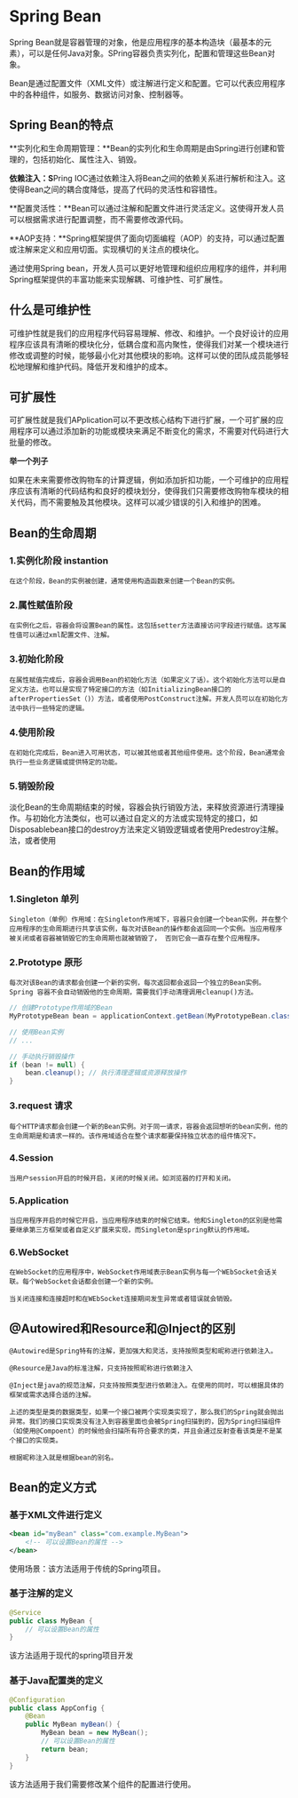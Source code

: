 # Spring Bean

Spring Bean就是容器管理的对象，他是应用程序的基本构造块（最基本的元素），可以是任何Java对象。SPring容器负责实列化，配置和管理这些Bean对象。

Bean是通过配置文件（XML文件）或注解进行定义和配置。它可以代表应用程序中的各种组件，如服务、数据访问对象、控制器等。

## Spring Bean的特点

**实列化和生命周期管理：**Bean的实列化和生命周期是由Spring进行创建和管理的，包括初始化、属性注入、销毁。

**依赖注入：S**Pring IOC通过依赖注入将Bean之间的依赖关系进行解析和注入。这使得Bean之间的耦合度降低，提高了代码的灵活性和容错性。

**配置灵活性：**Bean可以通过注解和配置文件进行灵活定义。这使得开发人员可以根据需求进行配置调整，而不需要修改源代码。

**AOP支持：**Spring框架提供了面向切面编程（AOP）的支持，可以通过配置或注解来定义和应用切面。实现横切的关注点的模块化。

通过使用Spring bean，开发人员可以更好地管理和组织应用程序的组件，并利用Spring框架提供的丰富功能来实现解耦、可维护性、可扩展性。

## 什么是可维护性

可维护性就是我们的应用程序代码容易理解、修改、和维护。一个良好设计的应用程序应该具有清晰的模块化分，低耦合度和高内聚性，使得我们对某一个模块进行修改或调整的时候，能够最小化对其他模块的影响。这样可以使的团队成员能够轻松地理解和维护代码。降低开发和维护的成本。

## 可扩展性

可扩展性就是我们APplication可以不更改核心结构下进行扩展，一个可扩展的应用程序可以通过添加新的功能或模块来满足不断变化的需求，不需要对代码进行大批量的修改。

**举一个列子**

如果在未来需要修改购物车的计算逻辑，例如添加折扣功能，一个可维护的应用程序应该有清晰的代码结构和良好的模块划分，使得我们只需要修改购物车模块的相关代码，而不需要触及其他模块。这样可以减少错误的引入和维护的困难。

## Bean的生命周期

### 1.实例化阶段 instantion

    在这个阶段，Bean的实例被创建，通常使用构造函数来创建一个Bean的实例。

### 2.属性赋值阶段

    在实例化之后，容器会将设置Bean的属性。这包括setter方法直接访问字段进行赋值。这写属性值可以通过xml配置文件、注解。

### 3.初始化阶段

    在属性赋值完成后，容器会调用Bean的初始化方法（如果定义了话）。这个初始化方法可以是自定义方法，也可以是实现了特定接口的方法（如InitializingBean接口的afterPropertiesSet（)）方法，或者使用PostConstruct注解。开发人员可以在初始化方法中执行一些特定的逻辑。 

### 4.使用阶段

    在初始化完成后，Bean进入可用状态，可以被其他或者其他组件使用。这个阶段，Bean通常会执行一些业务逻辑或提供特定的功能。

### 5.销毁阶段

淡化Bean的生命周期结束的时候，容器会执行销毁方法，来释放资源进行清理操作。与初始化方法类似，也可以通过自定义的方法或实现特定的接口，如Disposablebean接口的destroy方法来定义销毁逻辑或者使用Predestroy注解。 法，或者使用

## Bean的作用域

### 1.Singleton 单列

    Singleton（单例）作用域：在Singleton作用域下，容器只会创建一个bean实例，并在整个应用程序的生命周期进行共享该实例，每次对该Bean的操作都会返回同一个实例。当应用程序被关闭或者容器被销毁它的生命周期也就被销毁了， 否则它会一直存在整个应用程序。

### 2.Prototype 原形

    每次对该Bean的请求都会创建一个新的实例，每次返回都会返回一个独立的Bean实例。Spring 容器不会自动销毁他的生命周期，需要我们手动清理调用cleanup()方法。

```java
// 创建Prototype作用域的Bean
MyPrototypeBean bean = applicationContext.getBean(MyPrototypeBean.class);

// 使用Bean实例
// ...

// 手动执行销毁操作
if (bean != null) {
    bean.cleanup(); // 执行清理逻辑或资源释放操作
}

```

### 3.request 请求

    每个HTTP请求都会创建一个新的Bean实例。对于同一请求，容器会返回想听的bean实例，他的生命周期是和请求一样的。该作用域适合在整个请求都要保持独立状态的组件情况下。

### 4.Session

    当用户session开启的时候开启，关闭的时候关闭。如浏览器的打开和关闭。

### 5.Application

    当应用程序开启的时候它开启，当应用程序结束的时候它结束。他和Singleton的区别是他需要继承第三方框架或者自定义扩展来实现，而Singleton是spring默认的作用域。

### 6.WebSocket

    在WebSocket的应用程序中，WebSocket作用域表示Bean实例与每一个WEbSocket会话关联。每个WebSocket会话都会创建一个新的实例。
    
    当关闭连接和连接超时和在WEbSocket连接期间发生异常或者错误就会销毁。

## @Autowired和Resource和@Inject的区别

    @Autowired是Spring特有的注解，更加强大和灵活，支持按照类型和昵称进行依赖注入。
    
    @Resource是Java的标准注解，只支持按照昵称进行依赖注入
    
    @Inject是java的规范注解，只支持按照类型进行依赖注入。在使用的同时，可以根据具体的框架或需求选择合适的注解。
    
    上述的类型是类的数据类型，如果一个接口被两个实现类实现了，那么我们的Spring就会抛出异常。我们的接口实现类没有注入到容器里面也会被Spring扫描到的，因为Spring扫描组件（如使用@Compoent）的时候他会扫描所有符合要求的类，并且会通过反射查看该类是不是某个接口的实现类。
    
    根据昵称注入就是根据bean的别名。

## Bean的定义方式

### 基于XML文件进行定义

~~~xml
<bean id="myBean" class="com.example.MyBean">
    <!-- 可以设置Bean的属性 -->
</bean>
~~~

使用场景：该方法适用于传统的Spring项目。

### 基于注解的定义

~~~java
@Service
public class MyBean {
    // 可以设置Bean的属性
}
~~~

该方法适用于现代的spring项目开发

### 基于Java配置类的定义

~~~java
@Configuration
public class AppConfig {
    @Bean
    public MyBean myBean() {
        MyBean bean = new MyBean();
        // 可以设置Bean的属性
        return bean;
    }
}
~~~

该方法适用于我们需要修改某个组件的配置进行使用。
